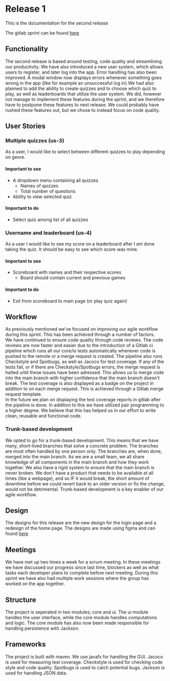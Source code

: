 # Release 1
This is the documentation for the second release

The gitlab sprint can be found [here](https://gitlab.stud.idi.ntnu.no/it1901/groups-2021/gr2114/gr2114/-/milestones/2)

## Functionality

The second release is based around testing, code quality and streamlining our productivity.
We have also introduced a new user system, which allows users to register, and later log into the app. Error handling has also been improved. A modal window now displays errors whenever something goes wrong in the app (like for example an unsuccessful log in).We had also planned to add the ability to create quizzes and to choose which quiz to play, as well as leaderboards that utilize the user system. We did, however not manage to implement these features during the sprint, and we therefore have to postpone these features to next release. We could probably have rushed these features out, but we chose to instead focus on code quality.

## User Stories

### Multiple quizzes (us-3)

As a user, I would like to select between different quizzes to play depending on genre.

#### Important to see

- A dropdown menu containing all quizzes
    - Names of quizzes
    - Total number of questions
- Ability to view selected quiz

#### Important to do

- Select quiz among list of all quizzes

### Username and leaderboard (us-4)

As a user I would like to see my score on a leaderboard after I am done taking the quiz. It should be easy to see which score was mine.

#### Important to see

- Scoreboard with names and their respective scores
    - Board should contain current and previous games

#### Important to do

- Exit from scoreboard to main page (or play quiz again)




## Workflow 

As previously mentioned we've focused on improving our agile workflow during this sprint. This has been achieved through a number of factors.  
We have continued to ensure code quality through code reviews. The code reviews are now faster and easier due to the introduction of a Gitlab ci pipeline which runs all our core/io tests automatically whenever code is pushed to the remote or a merge request is created. The pipeline also runs Checkstyle and Spotbugs, as well as Jacoco for test coverage. If any of the tests fail, or if there are Checkstyle/Spotbugs errors, the merge request is halted until these issues have been adressed. This allows us to merge code into the main branch with higher confidence that the main branch doesn't break.
The test coverage is also displayed as a badge on the project in addition to on each merge request. This is achieved through a Gitlab merge request template.  
In the future we plan on displaying the test coverage reports in gitlab after the pipeline is done. 
In addition to this we have utilized pair programming to a higher degree. We believe that this has helped us in our effort to write clean, reusable and functional code.

### Trunk-based development

We opted to go for a trunk-based development. This means that we have many, short-lived branches that solve a concrete problem. The branches are most often handled by one person only. The branches are, when done, merged into the main branch. As we are a small team, we all share knowledge of all components in the main branch and how they work together. We also have a rigid system to ensure that the main branch is never broken. We don't have a product that needs to be available at all times (like a webpage), and so IF it would break, the short amount of downtime before we could revert back to an older version or fix the change, would not be detrimental. Trunk-based development is a key enabler of our agile workflow.



## Design

The designs for this release are the new design for the login page and a redesign of the home page.
The designs are made using figma and can found [here](https://www.figma.com/file/fIa83jzzjFGX31jdjN8C2o/Untitled?node-id=12%3A2)

## Meetings

We have met up two times a week for a scrum meeting. In these meetings we have discussed our progress since last time,
blockers as well as what tasks each developer plans to complete before next meeting.
During this sprint we have also had multiple work sessions where the group has worked on the app together.


## Structure

The project is seperated in two modules; core and ui.
The ui module handles the user interface, while the core module handles computations and logic. The core module has also now been made responsible for handling persistence with Jackson.

## Frameworks

The project is built with maven. 
We use javafx for handling the GUI.
Jacoco is used for measuring test coverage.
Checkstyle is used for checking code style and code quality.
Spotbugs is used to catch potential bugs.
Jackson is used for handling JSON data.
